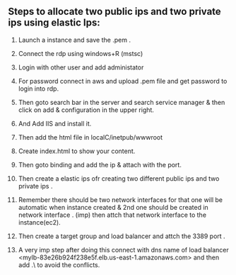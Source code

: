 ## Steps to allocate two public ips and two private ips using elastic Ips:

  1. Launch a instance and save the .pem .
  
  2. Connect the rdp using windows+R (mstsc)
  
  3. Login with other user and add administator <username>
 
  4. For password connect in aws and upload .pem file and get password to login into rdp.
 
  5. Then goto search bar in the server and search service manager & then click on add & configuration in the upper right.
  
  6. And Add IIS and install it.
 
  7. Then add the html file in localC/inetpub/wwwroot
  
  8. Create index.html to show your content.
  
  9. Then goto binding and add the ip & attach with the port.

  10. Then create a elastic ips ofr creating two different public ips and two private ips .
  
  11. Remember there should be two network interfaces for that one will be automatic when instance created & 2nd one should be created in network interface . (imp) then attch that network interface to the instance(ec2).
  
  12. Then create a target group and load balancer and attch the 3389 port .
  
  13. A very imp step after doing this connect with dns name of load balancer <mylb-83e26b924f238e5f.elb.us-east-1.amazonaws.com>  and then add .\ <infornt of username> to avoid the conflicts.
